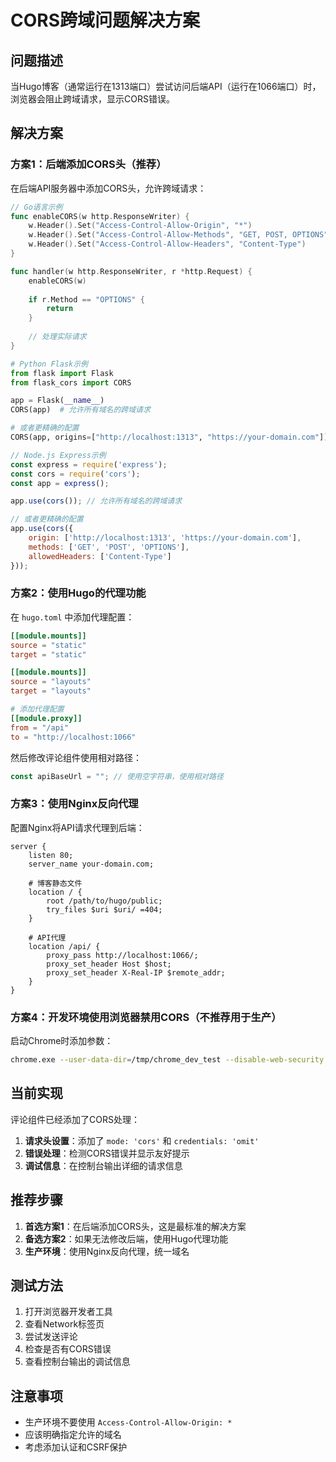 # CORS跨域问题解决方案

## 问题描述

当Hugo博客（通常运行在1313端口）尝试访问后端API（运行在1066端口）时，浏览器会阻止跨域请求，显示CORS错误。

## 解决方案

### 方案1：后端添加CORS头（推荐）

在后端API服务器中添加CORS头，允许跨域请求：

```go
// Go语言示例
func enableCORS(w http.ResponseWriter) {
    w.Header().Set("Access-Control-Allow-Origin", "*")
    w.Header().Set("Access-Control-Allow-Methods", "GET, POST, OPTIONS")
    w.Header().Set("Access-Control-Allow-Headers", "Content-Type")
}

func handler(w http.ResponseWriter, r *http.Request) {
    enableCORS(w)
    
    if r.Method == "OPTIONS" {
        return
    }
    
    // 处理实际请求
}
```

```python
# Python Flask示例
from flask import Flask
from flask_cors import CORS

app = Flask(__name__)
CORS(app)  # 允许所有域名的跨域请求

# 或者更精确的配置
CORS(app, origins=["http://localhost:1313", "https://your-domain.com"])
```

```javascript
// Node.js Express示例
const express = require('express');
const cors = require('cors');
const app = express();

app.use(cors()); // 允许所有域名的跨域请求

// 或者更精确的配置
app.use(cors({
    origin: ['http://localhost:1313', 'https://your-domain.com'],
    methods: ['GET', 'POST', 'OPTIONS'],
    allowedHeaders: ['Content-Type']
}));
```

### 方案2：使用Hugo的代理功能

在 `hugo.toml` 中添加代理配置：

```toml
[[module.mounts]]
source = "static"
target = "static"

[[module.mounts]]
source = "layouts"
target = "layouts"

# 添加代理配置
[[module.proxy]]
from = "/api"
to = "http://localhost:1066"
```

然后修改评论组件使用相对路径：

```javascript
const apiBaseUrl = ""; // 使用空字符串，使用相对路径
```

### 方案3：使用Nginx反向代理

配置Nginx将API请求代理到后端：

```nginx
server {
    listen 80;
    server_name your-domain.com;
    
    # 博客静态文件
    location / {
        root /path/to/hugo/public;
        try_files $uri $uri/ =404;
    }
    
    # API代理
    location /api/ {
        proxy_pass http://localhost:1066/;
        proxy_set_header Host $host;
        proxy_set_header X-Real-IP $remote_addr;
    }
}
```

### 方案4：开发环境使用浏览器禁用CORS（不推荐用于生产）

启动Chrome时添加参数：
```bash
chrome.exe --user-data-dir=/tmp/chrome_dev_test --disable-web-security
```

## 当前实现

评论组件已经添加了CORS处理：

1. **请求头设置**：添加了 `mode: 'cors'` 和 `credentials: 'omit'`
2. **错误处理**：检测CORS错误并显示友好提示
3. **调试信息**：在控制台输出详细的请求信息

## 推荐步骤

1. **首选方案1**：在后端添加CORS头，这是最标准的解决方案
2. **备选方案2**：如果无法修改后端，使用Hugo代理功能
3. **生产环境**：使用Nginx反向代理，统一域名

## 测试方法

1. 打开浏览器开发者工具
2. 查看Network标签页
3. 尝试发送评论
4. 检查是否有CORS错误
5. 查看控制台输出的调试信息

## 注意事项

- 生产环境不要使用 `Access-Control-Allow-Origin: *`
- 应该明确指定允许的域名
- 考虑添加认证和CSRF保护
